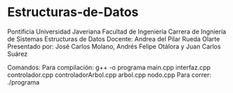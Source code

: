 # Estructuras-de-Datos
Pontificia Universidad Javeriana
Facultad de Ingeniería
Carrera de Ingniería de Sistemas
Estructuras de Datos
Docente: Andrea del Pilar Rueda Olarte
Presentado por: José Carlos Molano, Andrés Felipe Otálora y Juan Carlos Suárez

Comandos:
Para compilación: g++ -o programa main.cpp interfaz.cpp controlador.cpp controladorArbol.cpp arbol.cpp nodo.cpp
Para correr: ./programa
